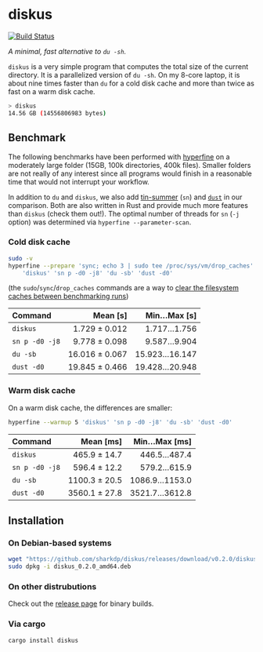 # diskus

[![Build Status](https://travis-ci.org/sharkdp/diskus.svg?branch=master)](https://travis-ci.org/sharkdp/diskus)

*A minimal, fast alternative to `du -sh`.*

`diskus` is a very simple program that computes the total size of the current directory. It is a
parallelized version of `du -sh`. On my 8-core laptop, it is about nine times faster than `du` for
a cold disk cache and more than twice as fast on a warm disk cache.

``` bash
> diskus
14.56 GB (14556806983 bytes)
```

## Benchmark

The following benchmarks have been performed with [hyperfine](https://github.com/sharkdp/hyperfine) on
a moderately large folder (15GB, 100k directories, 400k files). Smaller folders are not really of any
interest since all programs would finish in a reasonable time that would not interrupt your workflow.

In addition to `du` and `diskus`, we also add [tin-summer](https://github.com/vmchale/tin-summer) (`sn`) and
[`dust`](https://github.com/bootandy/dust) in our comparison. Both are also written in Rust and provide
much more features than `diskus` (check them out!). The optimal number of threads for `sn` (`-j` option) was
determined via `hyperfine --parameter-scan`.

### Cold disk cache

```bash
sudo -v
hyperfine --prepare 'sync; echo 3 | sudo tee /proc/sys/vm/drop_caches' \
    'diskus' 'sn p -d0 -j8' 'du -sb' 'dust -d0'
```
(the `sudo`/`sync`/`drop_caches` commands are a way to
[clear the filesystem caches between benchmarking runs](https://github.com/sharkdp/hyperfine#io-heavy-programs))

| Command | Mean [s] | Min…Max [s] |
|:---|---:|---:|
| `diskus` | 1.729 ± 0.012 | 1.717…1.756 |
| `sn p -d0 -j8` | 9.778 ± 0.098 | 9.587…9.904 |
| `du -sb` | 16.016 ± 0.067 | 15.923…16.147 |
| `dust -d0` | 19.845 ± 0.466 | 19.428…20.948 |

### Warm disk cache

On a warm disk cache, the differences are smaller:
```bash
hyperfine --warmup 5 'diskus' 'sn p -d0 -j8' 'du -sb' 'dust -d0'
```

| Command | Mean [ms] | Min…Max [ms] |
|:---|---:|---:|
| `diskus` | 465.9 ± 14.7 | 446.5…487.4 |
| `sn p -d0 -j8` | 596.4 ± 12.2 | 579.2…615.9 |
| `du -sb` | 1100.3 ± 20.5 | 1086.9…1153.0 |
| `dust -d0` | 3560.1 ± 27.8 | 3521.7…3612.8 |

## Installation

### On Debian-based systems

``` bash
wget "https://github.com/sharkdp/diskus/releases/download/v0.2.0/diskus_0.2.0_amd64.deb"
sudo dpkg -i diskus_0.2.0_amd64.deb
```

### On other distrubutions

Check out the [release page](https://github.com/sharkdp/diskus/releases) for binary builds.

### Via cargo

```
cargo install diskus
```
